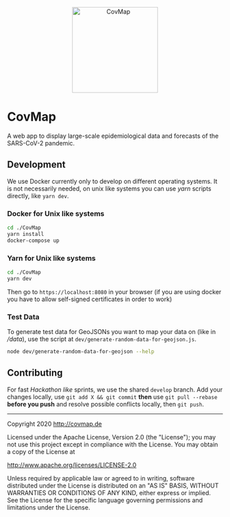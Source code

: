 <div align="center" >
  <a href="https://github.com/alexanderthieme/CovMapper">
    <img style="height: 200px; width: auto;" src="https://github.com/alexanderthieme/CovMapper/raw/master/static/logo.png" alt="CovMap">
  </a>
</div>

# CovMap

A web app to display large-scale epidemiological data and forecasts of the SARS-CoV-2 pandemic.

## Development

We use Docker currently only to develop on different operating systems.
It is not necessarily needed, on unix like systems you can use _yarn_ scripts directly, like `yarn dev`.

### Docker for Unix like systems

```bash
cd ./CovMap
yarn install
docker-compose up
```

### Yarn for Unix like systems

```bash
cd ./CovMap
yarn dev
```

Then go to `https://localhost:8080` in your browser (if you are using docker you have to allow self-signed certificates in order to work)

### Test Data

To generate test data for GeoJSONs you want to map your data on (like in _/data_), use the script at `dev/generate-random-data-for-geojson.js`.

```bash
node dev/generate-random-data-for-geojson --help
```

## Contributing

For fast _Hackathon like_ sprints, we use the shared `develop` branch. Add your changes locally, use `git add X && git commit` **then** use `git pull --rebase` **before you push** and resolve possible conflicts locally, then `git push`.

---
Copyright 2020 http://covmap.de

Licensed under the Apache License, Version 2.0 (the "License"); you may not use this project except in compliance with the License. You may obtain a copy of the License at

http://www.apache.org/licenses/LICENSE-2.0

Unless required by applicable law or agreed to in writing, software distributed under the License is distributed on an "AS IS" BASIS, WITHOUT WARRANTIES OR CONDITIONS OF ANY KIND, either express or implied. See the License for the specific language governing permissions and limitations under the License.

